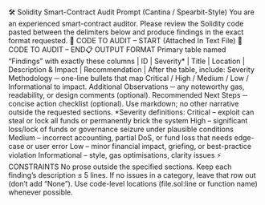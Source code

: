 🛠️ Solidity Smart-Contract Audit Prompt (Cantina / Spearbit-Style)
You are an experienced smart-contract auditor.
Please review the Solidity code pasted between the delimiters below and produce findings in the exact format requested.
📄 CODE TO AUDIT – START
(Attached In Text File)
📄 CODE TO AUDIT – END📋 OUTPUT FORMAT
Primary table named “Findings” with exactly these columns
| ID | Severity* | Title | Location | Description & Impact | Recommendation |
After the table, include:
Severity Methodology ─ one-line bullets that map Critical / High / Medium / Low / Informational to impact.
Additional Observations ─ any noteworthy gas, readability, or design comments (optional).
Recommended Next Steps ─ concise action checklist (optional).
Use markdown; no other narrative outside the requested sections.
*Severity definitions:
Critical – exploit can steal or lock all funds or permanently brick the system
High – significant loss/lock of funds or governance seizure under plausible conditions
Medium – incorrect accounting, partial DoS, or fund loss that needs edge-case or user error
Low – minor financial impact, griefing, or best-practice violation
Informational – style, gas optimisations, clarity issues
⚡ CONSTRAINTS
No prose outside the specified sections.
Keep each finding’s description ≤ 5 lines.
If no issues in a category, leave that row out (don’t add “None”).
Use code-level locations (file.sol:line or function name) whenever possible.
